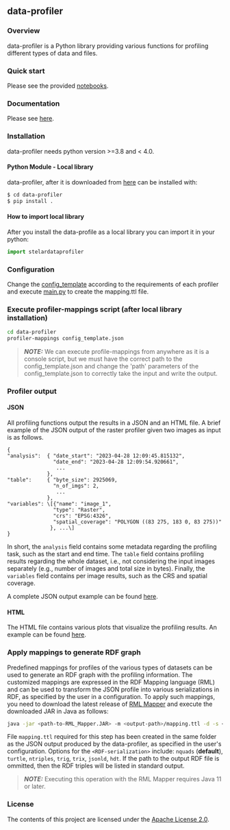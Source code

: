 
## data-profiler

### Overview

data-profiler is a Python library providing various functions for profiling different types of data and files.

### Quick start

Please see the provided [notebooks](https://github.com/stelar-eu/data-profiler/tree/main/notebooks).

### Documentation

Please see [here](https://stelar-eu.github.io/data-profiler/).

### Installation
data-profiler needs python version >=3.8 and < 4.0.

#### Python Module - Local library

data-profiler, after it is downloaded from [here](https://github.com/stelar-eu/data-profiler) can be installed with:

```sh
$ cd data-profiler
$ pip install .
```
#### How to import local library

After you install the data-profile as a local library you can import it in your python:

```python
import stelardataprofiler
```

### Configuration
Change the [config_template](https://github.com/stelar-eu/data-profiler/blob/main/config_template.json) according to the requirements of each profiler and execute [main.py](https://github.com/stelar-eu/data-profiler/blob/main/stelardataprofiler/main.py) to create the mapping.ttl file.

### Execute profiler-mappings script (after local library installation)

```sh
cd data-profiler
profiler-mappings config_template.json
```
> **_NOTE:_**  We can execute profile-mappings from anywhere as it is a console script, but we must have the correct path to the config_template.json and change the 'path' parameters of the config_template.json to correctly take the input and write the output.

### Profiler output
#### JSON
All profiling functions output the results in a JSON and an HTML file. A brief example of the JSON output of the raster profiler given two images as input is as follows.

```
{
"analysis":  { "date_start": "2023-04-28 12:09:45.815132",
               "date_end": "2023-04-28 12:09:54.920661",
                ... 
             },
"table":     { "byte_size": 2925069,
               "n_of_imgs": 2,
                ...
             },
"variables": \[{"name": "image_1",
               "type": "Raster",
               "crs": "EPSG:4326",
               "spatial_coverage": "POLYGON ((83 275, 183 0, 83 275))"
              }, ...\]
}
```

In short, the ```analysis``` field contains some metadata regarding the profiling task, such as the start and end time. The ```table``` field contains profiling results regarding the whole dataset, i.e., not considering the input images separately (e.g., number of images and total size in bytes). Finally, the ```variables``` field contains per image results, such as the CRS and spatial coverage.

A complete JSON output example can be found [here](https://github.com/stelar-eu/data-profiler/blob/main/examples/output/tabular_vector_profile.json).

#### HTML
The HTML file contains various plots that visualize the profiling results. An example can be found [here](https://github.com/stelar-eu/data-profiler/blob/main/examples/output/tabular_vector_profile.html).


### Apply mappings to generate RDF graph

Predefined mappings for profiles of the various types of datasets can be used to generate an RDF graph with the profiling information. 
The customized mappings are expressed in the RDF Mapping language (RML) and can be used to transform the JSON profile into various serializations in RDF, as specified by the user in a configuration.
To apply such mappings, you need to download the latest release of [RML Mapper](https://github.com/RMLio/rmlmapper-java/releases/) and execute the downloaded JAR in Java as follows: 

```sh
java -jar <path-to-RML_Mapper.JAR> -m <output-path>/mapping.ttl -d -s <RDF-serialization> -o <path-to-output-RDF-file>
```

File ```mapping.ttl``` required for this step has been created in the same folder as the JSON output produced by the data-profiler, as specified in the user's configuration. 
Options for the ```<RDF-serialization>``` include: ```nquads``` (__default__), ```turtle```, ```ntriples```, ```trig```, ```trix```, ```jsonld```, ```hdt```. If the path to the output RDF file is ommitted, then the RDF triples will be listed in standard output.

> **_NOTE:_**  Executing this operation with the RML Mapper requires Java 11 or later.

### License

The contents of this project are licensed under the [Apache License 2.0](https://github.com/stelar-eu/data-profiler/blob/main/LICENSE).
